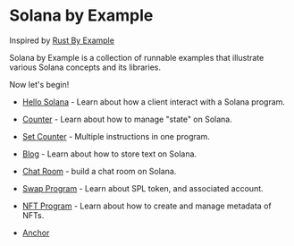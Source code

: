 # Solana by Example

Inspired by [Rust By Example](https://doc.rust-lang.org/rust-by-example/)

Solana by Example is a collection of runnable examples that illustrate various Solana concepts and its libraries.

Now let's begin!

- [Hello Solana](hello.md) - Learn about how a client interact with a Solana program.

- [Counter](counter.md) - Learn about how to manage "state" on Solana.

- [Set Counter](set_counter.md) - Multiple instructions in one program.

- [Blog](blog.md) - Learn about how to store text on Solana.

- [Chat Room](chat_room.md) - build a chat room on Solana.

- [Swap Program](swap.md) - Learn about SPL token, and associated account.

- [NFT Program](nft.md) - Learn about how to create and manage metadata of NFTs.

- [Anchor](anchor.md)